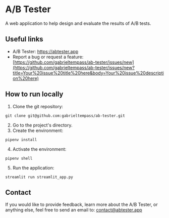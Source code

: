 # A/B Tester

A web application to help design and evaluate the results of A/B tests.

## Useful links

- A/B Tester: https://abtester.app
- Report a bug or request a feature: [https://github.com/gabrieltempass/ab-tester/issues/new](https://github.com/gabrieltempass/ab-tester/issues/new?title=Your%20issue%20title%20here&body=Your%20issue%20description%20here)

## How to run locally

1. Clone the git repository:

```
git clone git@github.com:gabrieltempass/ab-tester.git
```

2. Go to the project's directory.
3. Create the environment:

```
pipenv install
```

4. Activate the environment:

```
pipenv shell
```

5. Run the application:

```
streamlit run streamlit_app.py
```

## Contact

If you would like to provide feedback, learn more about the A/B Tester, or anything else, feel free to send an email to:
contact@abtester.app
